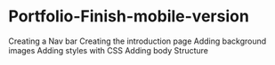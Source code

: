 # Portfolio-Finish-mobile-version
Creating a Nav bar
Creating the introduction page
Adding background images
Adding styles with CSS
Adding body Structure
